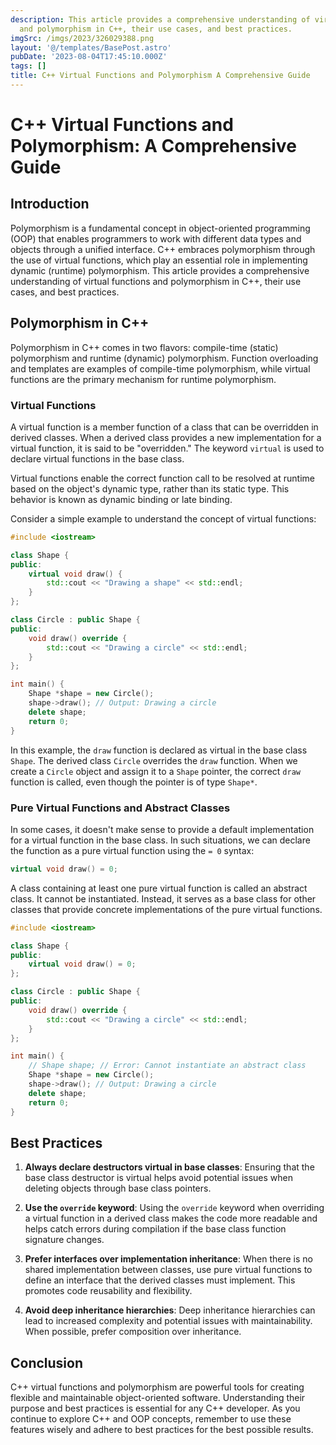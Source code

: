 ```yaml
---
description: This article provides a comprehensive understanding of virtual functions
  and polymorphism in C++, their use cases, and best practices.
imgSrc: /imgs/2023/326029388.png
layout: '@/templates/BasePost.astro'
pubDate: '2023-08-04T17:45:10.000Z'
tags: []
title: C++ Virtual Functions and Polymorphism A Comprehensive Guide
---
```


# C++ Virtual Functions and Polymorphism: A Comprehensive Guide

## Introduction

Polymorphism is a fundamental concept in object-oriented programming (OOP) that enables programmers to work with different data types and objects through a unified interface. C++ embraces polymorphism through the use of virtual functions, which play an essential role in implementing dynamic (runtime) polymorphism. This article provides a comprehensive understanding of virtual functions and polymorphism in C++, their use cases, and best practices.

## Polymorphism in C++

Polymorphism in C++ comes in two flavors: compile-time (static) polymorphism and runtime (dynamic) polymorphism. Function overloading and templates are examples of compile-time polymorphism, while virtual functions are the primary mechanism for runtime polymorphism.

### Virtual Functions

A virtual function is a member function of a class that can be overridden in derived classes. When a derived class provides a new implementation for a virtual function, it is said to be "overridden." The keyword `virtual` is used to declare virtual functions in the base class.

Virtual functions enable the correct function call to be resolved at runtime based on the object's dynamic type, rather than its static type. This behavior is known as dynamic binding or late binding.

Consider a simple example to understand the concept of virtual functions:

```cpp
#include <iostream>

class Shape {
public:
    virtual void draw() {
        std::cout << "Drawing a shape" << std::endl;
    }
};

class Circle : public Shape {
public:
    void draw() override {
        std::cout << "Drawing a circle" << std::endl;
    }
};

int main() {
    Shape *shape = new Circle();
    shape->draw(); // Output: Drawing a circle
    delete shape;
    return 0;
}
```

In this example, the `draw` function is declared as virtual in the base class `Shape`. The derived class `Circle` overrides the `draw` function. When we create a `Circle` object and assign it to a `Shape` pointer, the correct `draw` function is called, even though the pointer is of type `Shape*`.

### Pure Virtual Functions and Abstract Classes

In some cases, it doesn't make sense to provide a default implementation for a virtual function in the base class. In such situations, we can declare the function as a pure virtual function using the `= 0` syntax:

```cpp
virtual void draw() = 0;
```

A class containing at least one pure virtual function is called an abstract class. It cannot be instantiated. Instead, it serves as a base class for other classes that provide concrete implementations of the pure virtual functions.

```cpp
#include <iostream>

class Shape {
public:
    virtual void draw() = 0;
};

class Circle : public Shape {
public:
    void draw() override {
        std::cout << "Drawing a circle" << std::endl;
    }
};

int main() {
    // Shape shape; // Error: Cannot instantiate an abstract class
    Shape *shape = new Circle();
    shape->draw(); // Output: Drawing a circle
    delete shape;
    return 0;
}
```

## Best Practices

1. **Always declare destructors virtual in base classes**: Ensuring that the base class destructor is virtual helps avoid potential issues when deleting objects through base class pointers.

2. **Use the `override` keyword**: Using the `override` keyword when overriding a virtual function in a derived class makes the code more readable and helps catch errors during compilation if the base class function signature changes.

3. **Prefer interfaces over implementation inheritance**: When there is no shared implementation between classes, use pure virtual functions to define an interface that the derived classes must implement. This promotes code reusability and flexibility.

4. **Avoid deep inheritance hierarchies**: Deep inheritance hierarchies can lead to increased complexity and potential issues with maintainability. When possible, prefer composition over inheritance.

## Conclusion

C++ virtual functions and polymorphism are powerful tools for creating flexible and maintainable object-oriented software. Understanding their purpose and best practices is essential for any C++ developer. As you continue to explore C++ and OOP concepts, remember to use these features wisely and adhere to best practices for the best possible results.